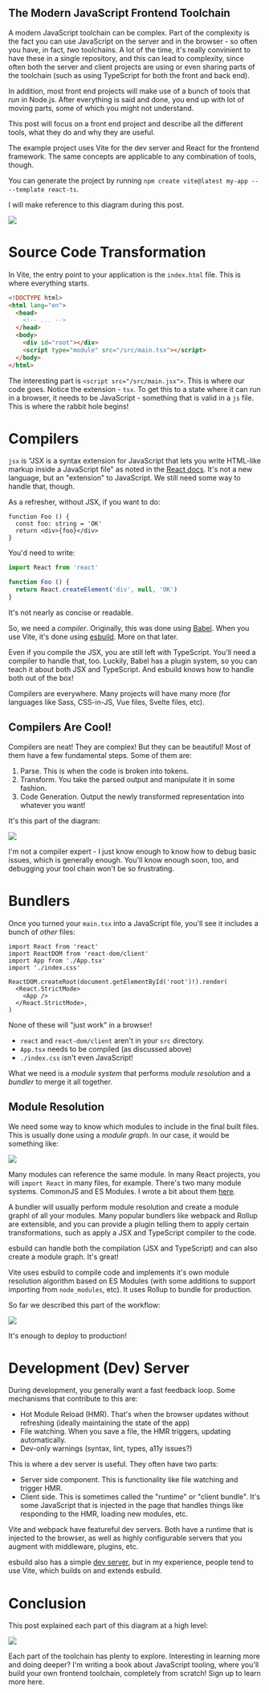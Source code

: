 ## The Modern JavaScript Frontend Toolchain

A modern JavaScript toolchain can be complex. Part of the complexity is the fact you can use JavaScript on the server and in the browser - so often you have, in fact, *two* toolchains. A lot of the time, it's really convinient to have these in a single repository, and this can lead to complexity, since often both the server and client projects are using or even sharing parts of the toolchain (such as using TypeScript for both the front and back end).

In addition, most front end projects will make use of a bunch of tools that *run* in Node.js. After everything is said and done, you end up with lot of moving parts, some of which you might not understand.

This post will focus on a front end project and describe all the different tools, what they do and why they are useful.

The example project uses Vite for the dev server and React for the frontend framework. The same concepts are applicable to any combination of tools, though. 

You can generate the project by running `npm create vite@latest my-app -- --template react-ts`.

I will make reference to this diagram during this post.

![](./toolchain/modern-toolchain.png)

# Source Code Transformation

In Vite, the entry point to your application is the `index.html` file. This is where everything starts.

```html
<!DOCTYPE html>
<html lang="en">
  <head>
    <!-- ... -->
  </head>
  <body>
    <div id="root"></div>
    <script type="module" src="/src/main.tsx"></script>
  </body>
</html>
```

The interesting part is `<script src="/src/main.jsx">`. This is where our code goes. Notice the extension - `tsx`. To get this to a state where it can run in a browser, it needs to be JavaScript - something that is valid in a `js` file. This is where the rabbit hole begins!

# Compilers

`jsx` is "JSX is a syntax extension for JavaScript that lets you write HTML-like markup inside a JavaScript file" as noted in the [React docs](https://react.dev/learn/writing-markup-with-jsx). It's not a new language, but an "extension" to JavaScript. We still need some way to handle that, though.

As a refresher, without JSX, if you want to do:

```tsx
function Foo () {
  const foo: string = 'OK'
  return <div>{foo}</div>
}
```

You'd need to write:

```js
import React from 'react'

function Foo () {
  return React.createElement('div', null, 'OK')
}
```

It's not nearly as concise or readable. 

So, we need a *compiler*. Originally, this was done using [Babel](http://babeljs.io). When you use Vite, it's done using [esbuild](https://esbuild.github.io). More on that later.

Even if you compile the JSX, you are still left with TypeScript. You'll need a compiler to handle that, too. Luckily, Babel has a plugin system, so you can teach it about both JSX and TypeScript. And esbuild knows how to handle both out of the box! 

Compilers are everywhere. Many projects will have many more (for languages like Sass, CSS-in-JS, Vue files, Svelte files, etc).

## Compilers Are Cool!

Compilers are neat! They are complex! But they can be beautiful! Most of them have a few fundamental steps. Some of them are:

1. Parse. This is when the code is broken into tokens. 
2. Transform. You take the parsed output and manipulate it in some fashion.
3. Code Generation. Output the newly transformed representation into whatever you want!

It's this part of the diagram:

![](./toolchain/compiler.png)

I'm not a compiler expert - I just know enough to know how to debug basic issues, which is generally enough. You'll know enough soon, too, and debugging your tool chain won't be so frustrating.

# Bundlers

Once you turned your `main.tsx` into a JavaScript file, you'll see it includes a bunch of *other* files:

```tsx
import React from 'react'
import ReactDOM from 'react-dom/client'
import App from './App.tsx'
import './index.css'

ReactDOM.createRoot(document.getElementById('root')!).render(
  <React.StrictMode>
    <App />
  </React.StrictMode>,
)
```

None of these will "just work" in a browser! 

- `react` and `react-dom/client` aren't in your `src` directory. 
- `App.tsx` needs to be compiled (as discussed above)
- `./index.css` isn't even JavaScript!

What we need is a *module system* that performs *module resolution* and a *bundler* to merge it all together.

## Module Resolution

We need some way to know which modules to include in the final built files. This is usually done using a *module graph*. In our case, it would be something like:

![](./toolchain/module-graph.png)

Many modules can reference the same module. In many React projects, you will `import React` in many files, for example. There's two many module systems. CommonJS and ES Modules. I wrote a bit about them [here](https://lachlan-miller.me/articles/why-you-should-always-use-an-extension-for-javascript-files).

A bundler will usually perform module resolution and create a module graphl of all your modules. Many popular bundlers like webpack and Rollup are extensible, and you can provide a plugin telling them to apply certain transformations, such as apply a JSX and TypeScript compiler to the code.

esbuild can handle  both the compilation (JSX and TypeScript) and can also create a module graph. It's great! 

Vite uses esbuild to compile code and implements it's own module resolution algorithm based on ES Modules (with some additions to support importing from `node_modules`, etc). It uses Rollup to bundle for production.

So far we described this part of the workflow:

![](./toolchain/bundler.png)

It's enough to deploy to production!

# Development (Dev) Server

During development, you generally want a fast feedback loop. Some mechanisms that contribute to this are:

- Hot Module Reload (HMR). That's when the browser updates without refreshing (ideally maintaining the state of the app)
- File watching. When you save a file, the HMR triggers, updating automatically.
- Dev-only warnings (syntax, lint, types, a11y issues?)

This is where a dev server is useful. They often have two parts:

- Server side component. This is functionality like file watching and trigger HMR.
- Client side. This is sometimes called the "runtime" or "client bundle". It's some JavaScript that is injected in the page that handles things like responding to the HMR, loading new modules, etc.

Vite and webpack have featureful dev servers. Both have a runtime that is injected to the browser, as well as highly configurable servers that you augment with middleware, plugins, etc.

esbuild also has a simple [dev server](https://esbuild.github.io/api/#serve), but in my experience, people tend to use Vite, which builds on and extends esbuild.

# Conclusion

This post explained each part of this diagram at a high level:

![](./toolchain/modern-toolchain.png)

Each part of the toolchain has plenty to explore. Interesting in learning more and doing deeper? I'm writing a book about JavaScript tooling, where you'll build your own frontend toolchain, completely from scratch! Sign up to learn more here.